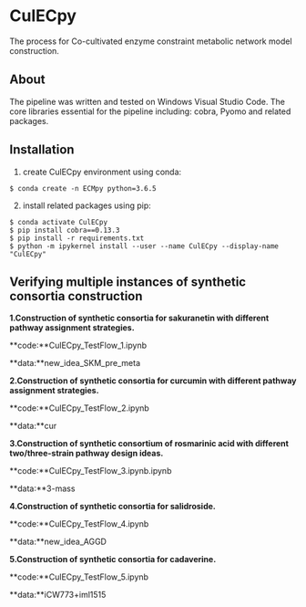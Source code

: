 # CulECpy

The process for Co-cultivated enzyme constraint metabolic network model construction.

## About

The pipeline was written and tested on Windows Visual Studio Code. The core libraries essential for the pipeline including: cobra, Pyomo and related packages. 

## Installation

1. create CulECpy environment using conda:

```shell
$ conda create -n ECMpy python=3.6.5
```

2. install related packages using pip:

```shell
$ conda activate CulECpy
$ pip install cobra==0.13.3
$ pip install -r requirements.txt
$ python -m ipykernel install --user --name CulECpy --display-name "CulECpy"
```

## Verifying multiple instances of synthetic consortia construction

**1.Construction of synthetic consortia for sakuranetin with different pathway assignment strategies.**

**code:**CulECpy_TestFlow_1.ipynb

**data:**new_idea_SKM_pre_meta

**2.Construction of synthetic consortia for curcumin with different pathway assignment strategies.**

**code:**CulECpy_TestFlow_2.ipynb

**data:**cur

**3.Construction of synthetic consortium of rosmarinic acid with different two/three-strain pathway design ideas.**

**code:**CulECpy_TestFlow_3.ipynb.ipynb

**data:**3-mass

**4.Construction of synthetic consortia for salidroside.**

**code:**CulECpy_TestFlow_4.ipynb

**data:**new_idea_AGGD

**5.Construction of synthetic consortia for cadaverine.**

**code:**CulECpy_TestFlow_5.ipynb

**data:**iCW773+iml1515


